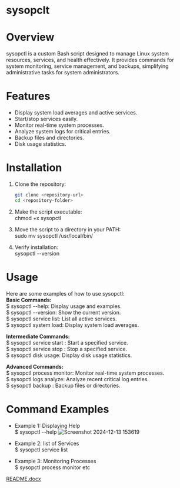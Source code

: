 # sysopclt

# Overview
sysopctl is a custom Bash script designed to manage Linux system resources, services, and health effectively. It provides commands for system monitoring, service management, and backups, simplifying administrative tasks for system administrators.

# Features
- Display system load averages and active services.
- Start/stop services easily.
- Monitor real-time system processes.
- Analyze system logs for critical entries.
- Backup files and directories.
- Disk usage statistics.

# Installation
1. Clone the repository:
   ```bash
   git clone <repository-url>
   cd <repository-folder>
   
2. Make the script executable:  
chmod +x sysopctl

4. Move the script to a directory in your PATH:  
sudo mv sysopctl /usr/local/bin/

6. Verify installation:  
sysopctl --version

# Usage
Here are some examples of how to use sysopctl:  
**Basic Commands:**  
 $ sysopctl --help: Display usage and examples.  
 $ sysopctl --version: Show the current version.  
 $ sysopctl service list: List all active services.  
 $ sysopctl system load: Display system load averages.  
 
**Intermediate Commands:**  
 $ sysopctl service start <name>: Start a specified service.  
 $ sysopctl service stop <name>: Stop a specified service.  
 $ sysopctl disk usage: Display disk usage statistics.  

**Advanced Commands:**  
 $ sysopctl process monitor: Monitor real-time system processes.  
 $ sysopctl logs analyze: Analyze recent critical log entries.  
 $ sysopctl backup <path>: Backup files or directories.  

# Command Examples

- Example 1: Displaying Help  
$ sysopctl --help  ![Screenshot 2024-12-13 153619](https://github.com/user-attachments/assets/da37df55-1155-4311-8763-01ffa6930193)

- Example 2: list of  Services  
$ sysopctl service list    
- Example 3: Monitoring Processes   
$ sysopctl process monitor etc
 



[README.docx](https://github.com/user-attachments/files/18124923/README.docx)

